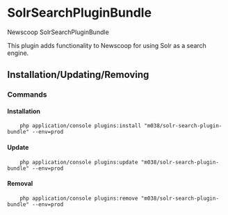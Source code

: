 SolrSearchPluginBundle
======================

Newscoop SolrSearchPluginBundle

This plugin adds functionality to Newscoop for using Solr as a search engine.

## Installation/Updating/Removing

### Commands
#### Installation

```
    php application/console plugins:install "m038/solr-search-plugin-bundle" --env=prod
```

#### Update

```
    php application/console plugins:update "m038/solr-search-plugin-bundle" --env=prod
```

#### Removal

```
    php application/console plugins:remove "m038/solr-search-plugin-bundle" --env=prod
```
